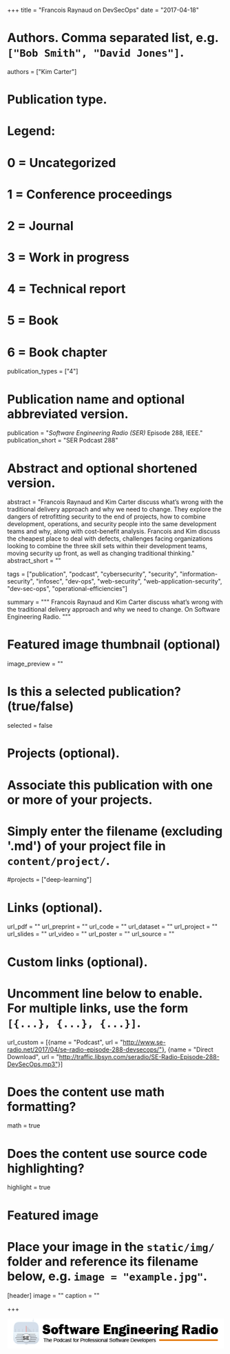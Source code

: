 +++
title = "Francois Raynaud on DevSecOps"
date = "2017-04-18"

# Authors. Comma separated list, e.g. `["Bob Smith", "David Jones"]`.
authors = ["Kim Carter"]

# Publication type.
# Legend:
# 0 = Uncategorized
# 1 = Conference proceedings
# 2 = Journal
# 3 = Work in progress
# 4 = Technical report
# 5 = Book
# 6 = Book chapter
publication_types = ["4"]

# Publication name and optional abbreviated version.
publication = "*Software Engineering Radio (SER)* Episode 288, IEEE."
publication_short = "SER Podcast 288"

# Abstract and optional shortened version.
abstract = "Francois Raynaud and Kim Carter discuss what’s wrong with the traditional delivery approach and why we need to change. They explore the dangers of retrofitting security to the end of projects, how to combine development, operations, and security people into the same development teams and why, along with cost-benefit analysis. Francois and Kim discuss the cheapest place to deal with defects, challenges facing organizations looking to combine the three skill sets within their development teams, moving security up front, as well as changing traditional thinking."
abstract_short = ""

tags = ["publication", "podcast", "cybersecurity", "security", "information-security", "infosec", "dev-ops", "web-security", "web-application-security", "dev-sec-ops", "operational-efficiencies"]

summary = """
Francois Raynaud and Kim Carter discuss what’s wrong with the traditional delivery approach and why we need to change. On Software Engineering Radio.
"""

# Featured image thumbnail (optional)
image_preview = ""

# Is this a selected publication? (true/false)
selected = false

# Projects (optional).
#   Associate this publication with one or more of your projects.
#   Simply enter the filename (excluding '.md') of your project file in `content/project/`.
#projects = ["deep-learning"]
 

# Links (optional).
url_pdf = ""
url_preprint = ""
url_code = ""
url_dataset = ""
url_project = ""
url_slides = ""
url_video = ""
url_poster = ""
url_source = ""

# Custom links (optional).
#   Uncomment line below to enable. For multiple links, use the form `[{...}, {...}, {...}]`.
url_custom = [{name = "Podcast", url = "http://www.se-radio.net/2017/04/se-radio-episode-288-devsecops/"}, {name = "Direct Download", url = "http://traffic.libsyn.com/seradio/SE-Radio-Episode-288-DevSecOps.mp3"}]

# Does the content use math formatting?
math = true

# Does the content use source code highlighting?
highlight = true

# Featured image
# Place your image in the `static/img/` folder and reference its filename below, e.g. `image = "example.jpg"`.
[header]
image = ""
caption = ""

+++

[![Software Engineering Radio](/img/publication/se-radio-logo.png)](http://www.se-radio.net/team/kim-carter/)
